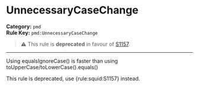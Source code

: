 
# UnnecessaryCaseChange
**Category:** `pmd`<br/>
**Rule Key:** `pmd:UnnecessaryCaseChange`<br/>
> :warning: This rule is **deprecated** in favour of [S1157](https://rules.sonarsource.com/java/RSPEC-1157).

-----

Using equalsIgnoreCase() is faster than using toUpperCase/toLowerCase().equals()

<p>
  This rule is deprecated, use {rule:squid:S1157} instead.
</p>

